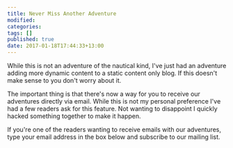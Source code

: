 ```yaml
---
title: Never Miss Another Adventure
modified:
categories: 
tags: []
published: true
date: 2017-01-18T17:44:33+13:00
---
```


While this is not an adventure of  the nautical kind, I've just had an adventure
adding more dynamic content to a static  content only blog. If this doesn't make
sense to you don't worry about it.

The important thing is that there's now  a way for you to receive our adventures
directly via  email. While  this is not  my personal preference  I've had  a few
readers  ask for  this  feature.  Not wanting  to  disappoint  I quickly  hacked
something together to make it happen.

If you're one of the readers wanting to receive emails with our adventures, type
your email address in the box below and subscribe to our mailing list.

